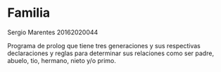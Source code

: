 # Familia

Sergio Marentes 20162020044

Programa de prolog que tiene tres generaciones y sus respectivas declaraciones y reglas para determinar sus relaciones como ser padre, abuelo, tio, hermano, nieto y/o primo.
